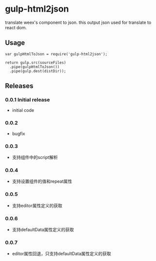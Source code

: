 # gulp-html2json

translate weex's component to json. this output json used for translate to react dom.

## Usage
    var gulpHtmlToJson = require('gulp-html2json');

    return gulp.src(sourceFiles)
      .pipe(gulpHtmlToJson())
      .pipe(gulp.dest(distDir));


## Releases

### 0.0.1 Initial release
* initial code

### 0.0.2
* bugfix

### 0.0.3
* 支持组件中的script解析

### 0.0.4
* 支持设置组件的值和repeat属性

### 0.0.5
* 支持editor属性定义的获取

### 0.0.6
* 支持defaultData属性定义的获取

### 0.0.7
* editor属性回退，只支持defaultData属性定义的获取
